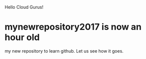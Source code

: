 Hello Cloud Gurus!
# mynewrepository2017 is now an hour old
my new repository to learn github. Let us see how it goes.
